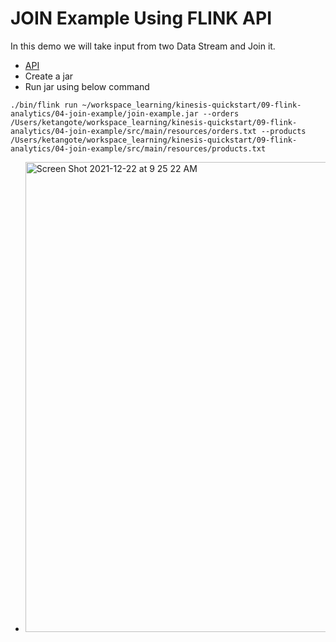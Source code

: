 
# JOIN Example Using FLINK API

In this demo we will take input from two Data Stream and Join it.

- [API](https://nightlies.apache.org/flink/flink-docs-master/docs/dev/datastream/operators/joining/)
- Create a jar 
- Run jar using below command
```
./bin/flink run ~/workspace_learning/kinesis-quickstart/09-flink-analytics/04-join-example/join-example.jar --orders /Users/ketangote/workspace_learning/kinesis-quickstart/09-flink-analytics/04-join-example/src/main/resources/orders.txt --products /Users/ketangote/workspace_learning/kinesis-quickstart/09-flink-analytics/04-join-example/src/main/resources/products.txt 
```
- <img width="752" alt="Screen Shot 2021-12-22 at 9 25 22 AM" src="https://user-images.githubusercontent.com/23295769/147033071-66015aa0-9302-43b1-93ee-b31176f3b88e.png">


